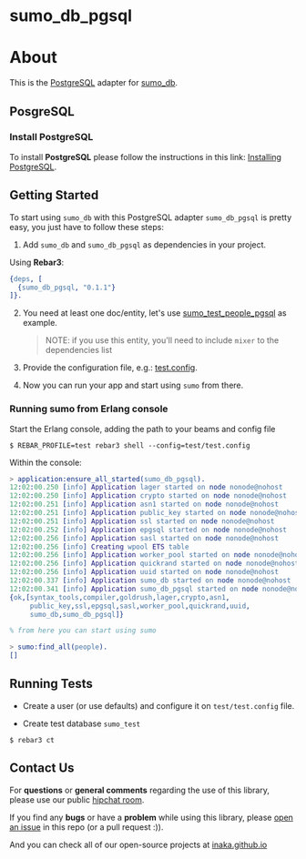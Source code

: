 # sumo_db_pgsql

# About

This is the [PostgreSQL](http://www.postgresql.org/download/) adapter for [sumo_db](https://github.com/inaka/sumo_db).


## PosgreSQL

### Install PostgreSQL

To install **PostgreSQL** please follow the instructions in this link:
[Installing PostgreSQL](https://wiki.postgresql.org/wiki/Detailed_installation_guides).


## Getting Started

To start using `sumo_db` with this PostgreSQL adapter `sumo_db_pgsql` is pretty easy, you just
have to follow these steps:

 1. Add `sumo_db` and `sumo_db_pgsql` as dependencies in your project.

Using **Rebar3**:

```erlang
{deps, [
  {sumo_db_pgsql, "0.1.1"}
]}.
```

 2. You need at least one doc/entity, let's use [sumo_test_people_pgsql](./test/sumo_test_people_pgsql.erl)
    as example.
    > NOTE: if you use this entity, you'll need to include `mixer` to the dependencies list

 3. Provide the configuration file, e.g.: [test.config](./test/test.config).

 4. Now you can run your app and start using `sumo` from there.

### Running sumo from Erlang console

Start the Erlang console, adding the path to your beams and config file

```shell
$ REBAR_PROFILE=test rebar3 shell --config=test/test.config
```

Within the console:

```erlang
> application:ensure_all_started(sumo_db_pgsql).
12:02:00.250 [info] Application lager started on node nonode@nohost
12:02:00.250 [info] Application crypto started on node nonode@nohost
12:02:00.251 [info] Application asn1 started on node nonode@nohost
12:02:00.251 [info] Application public_key started on node nonode@nohost
12:02:00.251 [info] Application ssl started on node nonode@nohost
12:02:00.252 [info] Application epgsql started on node nonode@nohost
12:02:00.256 [info] Application sasl started on node nonode@nohost
12:02:00.256 [info] Creating wpool ETS table
12:02:00.256 [info] Application worker_pool started on node nonode@nohost
12:02:00.256 [info] Application quickrand started on node nonode@nohost
12:02:00.256 [info] Application uuid started on node nonode@nohost
12:02:00.337 [info] Application sumo_db started on node nonode@nohost
12:02:00.341 [info] Application sumo_db_pgsql started on node nonode@nohost
{ok,[syntax_tools,compiler,goldrush,lager,crypto,asn1,
     public_key,ssl,epgsql,sasl,worker_pool,quickrand,uuid,
     sumo_db,sumo_db_pgsql]}

% from here you can start using sumo

> sumo:find_all(people).
[]
```


## Running Tests

- Create a user (or use defaults) and configure it on `test/test.config` file.

- Create test database `sumo_test`

```shell
$ rebar3 ct
```


## Contact Us

For **questions** or **general comments** regarding the use of this library,
please use our public [hipchat room](http://inaka.net/hipchat).

If you find any **bugs** or have a **problem** while using this library, please
[open an issue](https://github.com/inaka/sumo_db_pgsql/issues/new) in this repo (or a pull request :)).

And you can check all of our open-source projects at
[inaka.github.io](http://inaka.github.io)
